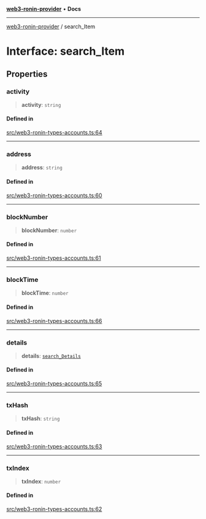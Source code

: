 [**web3-ronin-provider**](../README.md) • **Docs**

***

[web3-ronin-provider](../globals.md) / search\_Item

# Interface: search\_Item

## Properties

### activity

> **activity**: `string`

#### Defined in

[src/web3-ronin-types-accounts.ts:64](https://github.com/chuacw/web3-ronin-provider/blob/39237bbe6c8b49680e9636774ca2ccc3dfa139fe/src/web3-ronin-types-accounts.ts#L64)

***

### address

> **address**: `string`

#### Defined in

[src/web3-ronin-types-accounts.ts:60](https://github.com/chuacw/web3-ronin-provider/blob/39237bbe6c8b49680e9636774ca2ccc3dfa139fe/src/web3-ronin-types-accounts.ts#L60)

***

### blockNumber

> **blockNumber**: `number`

#### Defined in

[src/web3-ronin-types-accounts.ts:61](https://github.com/chuacw/web3-ronin-provider/blob/39237bbe6c8b49680e9636774ca2ccc3dfa139fe/src/web3-ronin-types-accounts.ts#L61)

***

### blockTime

> **blockTime**: `number`

#### Defined in

[src/web3-ronin-types-accounts.ts:66](https://github.com/chuacw/web3-ronin-provider/blob/39237bbe6c8b49680e9636774ca2ccc3dfa139fe/src/web3-ronin-types-accounts.ts#L66)

***

### details

> **details**: [`search_Details`](search_Details.md)

#### Defined in

[src/web3-ronin-types-accounts.ts:65](https://github.com/chuacw/web3-ronin-provider/blob/39237bbe6c8b49680e9636774ca2ccc3dfa139fe/src/web3-ronin-types-accounts.ts#L65)

***

### txHash

> **txHash**: `string`

#### Defined in

[src/web3-ronin-types-accounts.ts:63](https://github.com/chuacw/web3-ronin-provider/blob/39237bbe6c8b49680e9636774ca2ccc3dfa139fe/src/web3-ronin-types-accounts.ts#L63)

***

### txIndex

> **txIndex**: `number`

#### Defined in

[src/web3-ronin-types-accounts.ts:62](https://github.com/chuacw/web3-ronin-provider/blob/39237bbe6c8b49680e9636774ca2ccc3dfa139fe/src/web3-ronin-types-accounts.ts#L62)
